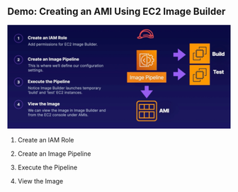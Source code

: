 ## Demo: Creating an AMI Using EC2 Image Builder

![](../img/demo/2.5.EC2-ImageBuilder.png)

1. Create an lAM Role




2. Create an Image Pipeline




3. Execute the Pipeline




4. View the Image


